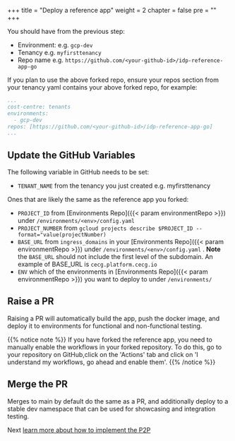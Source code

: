 +++
title = "Deploy a reference app"
weight = 2
chapter = false
pre = ""
+++

You should have from the previous step:

* Environment: e.g. `gcp-dev`
* Tenancy e.g. `myfirsttenancy`
* Repo name e.g. `https://github.com/<your-github-id>/idp-reference-app-go`


If you plan to use the above forked repo, ensure your repos section from your tenancy yaml contains your above forked repo, for example:

```yaml
...
cost-centre: tenants
environments:
  - gcp-dev
repos: [https://github.com/<your-github-id>/idp-reference-app-go]
...
```

## Update the GitHub Variables

The following variable in GitHub needs to be set:

* `TENANT_NAME` from the tenancy you just created e.g. myfirsttenancy

Ones that are likely the same as the reference app you forked:

* `PROJECT_ID` from [Environments Repo]({{< param environmentRepo >}}) under `/environments/<env>/config.yaml`
* `PROJECT_NUMBER` from `gcloud projects describe $PROJECT_ID --format="value(projectNumber)`
* `BASE_URL` from `ingress_domains` in your [Environments Repo]({{< param environmentRepo >}}) under `/environments/<env>/config.yaml` . **Note** the `BASE_URL` should not include the first level of the subdomain. An example of BASE_URL is `cecg.platform.cecg.io`
* `ENV` which of the environments in [Environments Repo]({{< param environmentRepo >}}) you want to deploy to under `/environments/`

## Raise a PR

Raising a PR will automatically build the app, push the docker image, and deploy it to
environments for functional and non-functional testing.

{{% notice note %}}
If you have forked the reference app, you need to manually enable the workflows in your forked repository. To do this, go to your repository on GitHub,click on the 'Actions' tab and click on 'I understand my workflows, go ahead and enable them'.
{{% /notice %}}

## Merge the PR

Merges to main by default do the same as a PR, and additionally deploy to a stable dev namespace that
can be used for showcasing and integration testing.

Next [learn more about how to implement the P2P](../../p2p)
